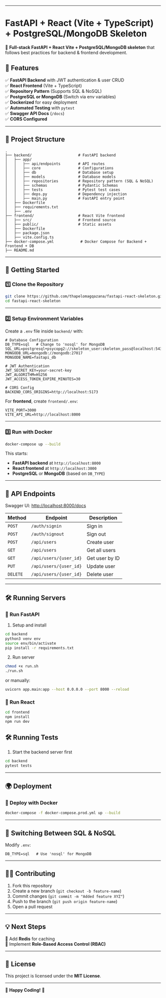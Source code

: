 
---

# **FastAPI + React (Vite + TypeScript) + PostgreSQL/MongoDB Skeleton**
🚀 **Full-stack FastAPI + React Vite + PostgreSQL/MongoDB skeleton** that follows best practices for backend & frontend development.

## **📌 Features**
✅ **FastAPI Backend** with JWT authentication & user CRUD  
✅ **React Frontend** (Vite + TypeScript)  
✅ **Repository Pattern** (Supports SQL & NoSQL)  
✅ **PostgreSQL or MongoDB** (Switch via env variables)  
✅ **Dockerized** for easy deployment  
✅ **Automated Testing** with `pytest`  
✅ **Swagger API Docs** (`/docs`)  
✅ **CORS Configured**  

---

## **📂 Project Structure**
```
.
├── backend/                     # FastAPI backend
│   ├── app/
│   │   ├── api/endpoints        # API routes
│   │   ├── core                 # Configurations
│   │   ├── db                   # Database setup
│   │   ├── models               # Database models
│   │   ├── repositories         # Repository pattern (SQL & NoSQL)
│   │   ├── schemas              # Pydantic Schemas
│   │   ├── tests                # Pytest test cases
│   │   ├── deps.py              # Dependency injection
│   │   ├── main.py              # FastAPI entry point
│   ├── Dockerfile
│   ├── requirements.txt
│   ├── .env
├── frontend/                    # React Vite frontend
│   ├── src/                     # Frontend source
│   ├── public/                  # Static assets
│   ├── Dockerfile
│   ├── package.json
│   ├── vite.config.ts
├── docker-compose.yml            # Docker Compose for Backend + Frontend + DB
├── README.md
```

---

## **🚀 Getting Started**
### **1️⃣ Clone the Repository**
```bash
git clone https://github.com/thapelomagqazana/fastapi-react-skeleton.git
cd fastapi-react-skeleton
```

---

### **2️⃣ Setup Environment Variables**
Create a `.env` file inside `backend/` with:
```env
# Database Configuration
DB_TYPE=sql   # Change to 'nosql' for MongoDB
SQL_URL=postgresql+psycopg2://skeleton_user:skeleton_pass@localhost:5432/skeleton_db
MONGODB_URL=mongodb://mongodb:27017
MONGODB_NAME=fastapi_db

# JWT Authentication
JWT_SECRET_KEY=your-secret-key
JWT_ALGORITHM=HS256
JWT_ACCESS_TOKEN_EXPIRE_MINUTES=30

# CORS Config
BACKEND_CORS_ORIGINS=http://localhost:5173
```

For **frontend**, create `frontend/.env`:
```env
VITE_PORT=3000
VITE_API_URL=http://localhost:8000
```

---

### **3️⃣ Run with Docker**
```bash
docker-compose up --build
```
This starts:
- **FastAPI backend** at `http://localhost:8000`
- **React frontend** at `http://localhost:3000`
- **PostgreSQL** or **MongoDB** (based on `DB_TYPE`)

---

## **📡 API Endpoints**
Swagger UI: [http://localhost:8000/docs](http://localhost:8000/docs)

| Method | Endpoint                 | Description               |
|--------|--------------------------|---------------------------|
| `POST` | `/auth/signin`           | Sign in                   |
| `POST` | `/auth/signout`          | Sign out                  |
| `POST` | `/api/users`             | Create user               |
| `GET`  | `/api/users`             | Get all users             |
| `GET`  | `/api/users/{user_id}`   | Get user by ID            |
| `PUT`  | `/api/users/{user_id}`   | Update user               |
| `DELETE` | `/api/users/{user_id}` | Delete user               |

---

## **🛠 Running Servers**
### **📌 Run FastAPI**
1. Setup and install
```bash
cd backend
python3 venv env
source env/bin/activate
pip install -r requirements.txt
```

2. Run server
```bash
chmod +x run.sh
./run.sh
```

or manually:

```bash
uvicorn app.main:app --host 0.0.0.0 --port 8000 --reload
```

### **📌 Run React**
```bash
cd frontend
npm install
npm run dev
```

## **🛠 Running Tests**
1. Start the backend server first
```bash
cd backend
pytest tests 
```

---

## **🌍 Deployment**
### **📌 Deploy with Docker**
```bash
docker-compose -f docker-compose.prod.yml up --build
```

---

## **📌 Switching Between SQL & NoSQL**
Modify `.env`:
```env
DB_TYPE=sql   # Use 'nosql' for MongoDB
```

---

## **👨‍💻 Contributing**
1. Fork this repository  
2. Create a new branch (`git checkout -b feature-name`)  
3. Commit changes (`git commit -m "Added feature XYZ"`)  
4. Push to the branch (`git push origin feature-name`)  
5. Open a pull request  

---

## **💡 Next Steps**
🔹 Add **Redis** for caching  
🔹 Implement **Role-Based Access Control (RBAC)**

---

## **📜 License**
This project is licensed under the **MIT License**.

---

🚀 **Happy Coding!** 🎯